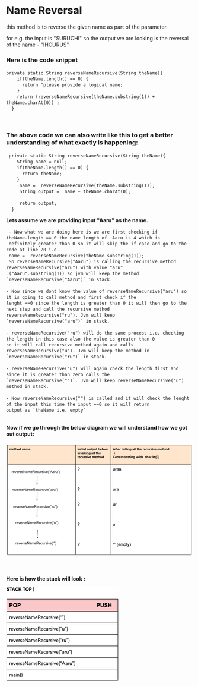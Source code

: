 # Name Reversal
this method is to reverse the given name as part of the parameter.
<p> for e.g. the input is "SURUCHI" so the output we are looking is the reversal of the name - "IHCURUS"

<br>
<h3> Here is the code snippet </h3>

    private static String reverseNameRecursive(String theName){
        if(theName.length() == 0) {
          return "please provide a logical name;
        }
        return (reverseNameRecursive(theName.substring(1)) + theName.charAt(0)) ;
      }
 
 <br>
 <h3>The above code we can also write like this to get a better understanding of what exactly is happening:</h3>
 
     private static String reverseNameRecursive(String theName){
        String name = null;
        if(theName.length() == 0) {
          return theName;
        }
         name =  reverseNameRecursive(theName.substring(1));
         String output =  name + theName.charAt(0);

         return output;
      }

 
 <b>Lets assume we are providing input "Aaru" as the name.</b>
 
     - Now what we are doing here is we are first checking if theName.length == 0 the name length of  Aaru is 4 which is 
     definitely greater than 0 so it will skip the if case and go to the code at line 20 i.e.
     name =  reverseNameRecursive(theName.substring(1));
     So reverseNameRecursive("Aaru") is calling the recursive method reverseNameRecursive("aru") with value "aru" 
     ("Aaru".substring(1)) so jvm will keep the method `reverseNameRecursive("Aaru")` in stack.

    - Now since we dont know the value of reverseNameRecursive("aru") so it is going to call method and first check if the 
    lenght ==0 since the length is greater than 0 it will then go to the next step and call the recursive method 
    reverseNameRecursive("ru"). Jvm will keep `reverseNameRecursive("aru")` in stack.

    - reverseNameRecursive("ru") will do the same process i.e. checking the length in this case also the value is greater than 0
    so it will call recursive method again and calls reverseNameRecursive("u"). Jvm will keep the method in  
    `reverseNameRecursive("ru")` in stack.

    - reverseNameRecursive("u") will again check the length first and since it is greater than zero calls the 
    `reverseNameRecursive("")`. Jvm will keep reverseNameRecursive("u") method in stack.

    - Now reverseNameRecursive("") is called and it will check the lenght of the input this time the input ==0 so it will return
    output as `theName i.e. empty`

<br>
<b>Now if we go through the below diagram we will understand how we got out output:</b>

![](../../../../../../images/git_image_3.png)

<br><br>
<b> Here is how the stack will look : </b>


![](../../../../../../images/git_image_4.png)
 
 
  
